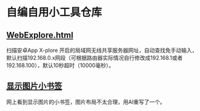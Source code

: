 # 自编自用小工具仓库
## [WebExplore.html](https://github.com/gitnobodynothing/Tiny_Tools/blob/main/WebExplore.html)
扫描安卓App X-plore 开启的局域网无线共享服务器网址，自动查找免手动输入，默认扫描192.168.0.x网段（可根据路由器实际情况自行修改成192.168.1或者192.168.100），默认10秒超时（10000毫秒）。

## [显示图片小书签](https://github.com/gitnobodynothing/Tiny_Tools/blob/main/%E6%98%BE%E7%A4%BA%E5%9B%BE%E7%89%87.js)
网上看到显示图片的小书签，图片布局不太合理，用AI重写了一个。
